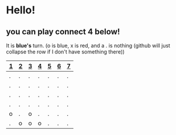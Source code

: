 
  # Hello!
  ## you can play connect 4 below!

  It is **blue's** turn. (o is blue, x is red, and a . is nothing (github will just collapse the row if I don't have something there))
  
  | [1](https://github.com/bymith/gh-actions-testing/issues/new?title=dropTile%7C1&body=Hit+sumbit+new+issue+or+just+press+enter.+Then+just+wait+like+30+seconds+for+it+to+update+%3A%29) | [2](https://github.com/bymith/gh-actions-testing/issues/new?title=dropTile%7C2&body=Hit+sumbit+new+issue+or+just+press+enter.+Then+just+wait+like+30+seconds+for+it+to+update+%3A%29) | [3](https://github.com/bymith/gh-actions-testing/issues/new?title=dropTile%7C3&body=Hit+sumbit+new+issue+or+just+press+enter.+Then+just+wait+like+30+seconds+for+it+to+update+%3A%29) | [4](https://github.com/bymith/gh-actions-testing/issues/new?title=dropTile%7C4&body=Hit+sumbit+new+issue+or+just+press+enter.+Then+just+wait+like+30+seconds+for+it+to+update+%3A%29) | [5](https://github.com/bymith/gh-actions-testing/issues/new?title=dropTile%7C5&body=Hit+sumbit+new+issue+or+just+press+enter.+Then+just+wait+like+30+seconds+for+it+to+update+%3A%29) | [6](https://github.com/bymith/gh-actions-testing/issues/new?title=dropTile%7C6&body=Hit+sumbit+new+issue+or+just+press+enter.+Then+just+wait+like+30+seconds+for+it+to+update+%3A%29) | [7](https://github.com/bymith/gh-actions-testing/issues/new?title=dropTile%7C7&body=Hit+sumbit+new+issue+or+just+press+enter.+Then+just+wait+like+30+seconds+for+it+to+update+%3A%29) |
  | - | - | - | - | - | - | - |
  | . | . | . | . | . | . | . |
  | . | . | . | . | . | . | . |
  | . | . | . | . | . | . | . |
  | . | . | . | . | . | . | . |
  | o | . | o | . | . | . | . |
  | . | o | o | o | . | . | . |
  
  